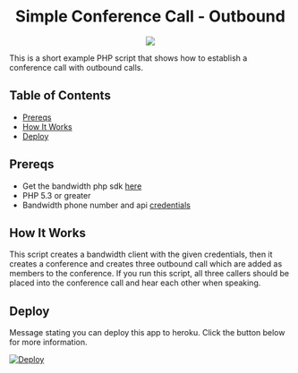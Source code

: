 <div align="center">

# Simple Conference Call - Outbound

<a href="http://dev.bandwidth.com"><img src="https://s3.amazonaws.com/bwdemos/BW_Voice.png"/></a>
</div>

This is a short example PHP script that shows how to establish a conference call with outbound calls.

## Table of Contents

* [Prereqs](#prereqs)
* [How It Works](#how-it-works)
* [Deploy](#deploy)

## Prereqs

* Get the bandwidth php sdk [here](https://dev.bandwidth.com/php.html)
* PHP 5.3 or greater
* Bandwidth phone number and api [credentials](https://dev.bandwidth.com/getStarted.php)

## How It Works

This script creates a bandwidth client with the given credentials, then it creates a conference and creates three outbound call which are added as members to the conference.  If you run this script, all three callers should be placed into the conference call and hear each other when speaking. 

## Deploy

Message stating you can deploy this app to heroku. Click the button below for more information.

[![Deploy](https://www.herokucdn.com/deploy/button.svg)](https://heroku.com/deploy)
